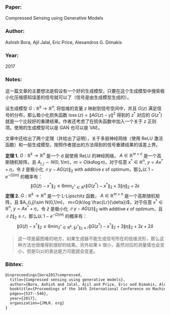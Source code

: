 ### Paper:

Compressed Sensing using Generative Models

### Author:

Ashish Bora, Ajil Jalal, Eric Price, Alexandros G. Dimakis

### Year:

2017

### Notes:

这一篇文章的主要想法是假设有一个好的生成模型，只要在这个生成模型中搜索极小化压缩感知误差的信号就可以了（信号是由生成模型生成的）。

设生成模型 $G: \mathbb{R}^{k} \rightarrow \mathbb{R}^{n}$, 将低维的变量 $z$ 映射到信号空间中，并且 $G(z)$ 满足信号的分布，那么极小化损失函数 $\operatorname{loss}(z)=\|A G(z)-y\|^{2}$ 得到的 $z^*$ 对应的 $G(z^*)$ 就是一个比较好的重建结果。作者还考虑了在损失函数中加入一个关于 $z$  正则项。使用的生成模型可以是 GAN 也可以是 VAE。

文章中还给出了两个定理（并给出了证明），关于多层神经网络（使用 ReLU 激活函数）和一般生成模型，按照作者提出的方法得到的信号重建结果的误差上界。

**定理 1.** $G: \mathbb{R}^{k} \rightarrow \mathbb{R}^{n}$ 是一个 d 层使用 ReLU 的神经网络， $A\in \mathbb{R}^{m\times n}$ 是一个高斯随机矩阵，且 $A_{i,j}\sim N(0,1/m)， m=O(kd\log n)$，对于任意 $x^* \in \mathbb{R}^n$, $y = Ax^*+\eta$，令 $\hat{z}$ 是极小化 $\|y - AG(z)\|_2$ with additive $\epsilon$ of optimum，那么以 $1-e^{-\Omega(m)}$ 的概率有：
$$
\left\|G(\widehat{z})-x^{*}\right\|_{2} \leq 6 \min _{z^{*} \in \mathbb{R}^{k}}\left\|G\left(z^{*}\right)-x^{*}\right\|_{2}+3\|\eta\|_{2}+2 \epsilon
$$
**定理 2.** $G: \mathbb{R}^{k} \rightarrow \mathbb{R}^{n}$ 是一个 L-Lipschitz 函数， $A\in \mathbb{R}^{m\times n}$ 是一个高斯随机矩阵，且 $A_{i,j}\sim N(0,1/m)， m=O(k\log \frac{Lr}{\delta})$，对于任意 $x^* \in \mathbb{R}^n$, $y = Ax^*+\eta$，令 $\hat{z}$ 是极小化 $\|y - AG(z)\|_2$ with additive $\epsilon$ of optimum，且 $\|\hat{z}\|_2 \leq r$，那么以 $1-e^{-\Omega(m)}$ 的概率有： 
$$
\left\|G(\widehat{z})-x^{*}\right\|_{2} \leq 6 \min _{z^{*} \in \mathbb{R}^{k}, \|z^*\|_2 \leq r}\left\|G\left(z^{*}\right)-x^{*}\right\|_{2}+3\|\eta\|_{2}+2 \epsilon+2 \delta
$$

> 这一项是最困难的地方，如果生成器不能生成信号所在的低维流形，那么这种方法也很难得到很好的结果。另外如果 k 很小，虽然对应的测量值也会变小，但是G(z)的表达能力可能就会变差。

### Bibtex:

```latex
@inproceedings{bora2017compressed,
  title={Compressed sensing using generative models},
  author={Bora, Ashish and Jalal, Ajil and Price, Eric and Dimakis, Alexandros G},
  booktitle={Proceedings of the 34th International Conference on Machine Learning-Volume 70},
  pages={537--546},
  year={2017},
  organization={JMLR. org}
}
```

